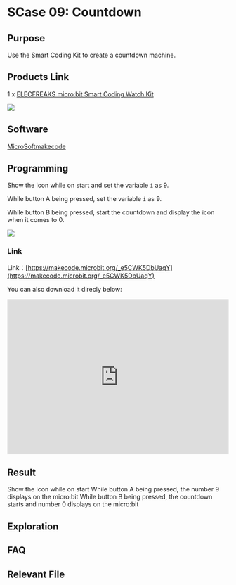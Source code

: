 # SCase 09: Countdown

## Purpose

 Use the Smart Coding Kit to create a countdown machine. 

## Products Link

 1 x [ELECFREAKS micro:bit Smart Coding Watch Kit](https://www.elecfreaks.com/micro-bit-smart-coding-kit.html)


![](./images/smart_coding_kit_case_09_01.png)


## Software

[MicroSoftmakecode](https://makecode.microbit.org/#)

## Programming


 Show the icon while on start and set the variable `i` as 9.

 While button A being pressed, set the variable `i` as 9.

 While button B being pressed, start the countdown and display the icon when it comes to 0.

  ![](./images/smart_coding_kit_case_09_02.png)






### Link
 Link：[https://makecode.microbit.org/_e5CWK5DbUaqY](https://makecode.microbit.org/_e5CWK5DbUaqY)

 You can also download it direcly below:

<div style="position:relative;height:0;padding-bottom:70%;overflow:hidden;"><iframe style="position:absolute;top:0;left:0;width:100%;height:100%;" src="https://makecode.microbit.org/#pub:_e5CWK5DbUaqY" frameborder="0" sandbox="allow-popups allow-forms allow-scripts allow-same-origin"></iframe></div>  


## Result

 Show the icon while on start
 While button A being pressed, the number 9 displays on the micro:bit
 While button B being pressed, the countdown starts and number 0 displays on the micro:bit



## Exploration




## FAQ




## Relevant File



